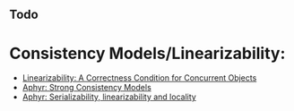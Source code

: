 ## Todo
# Consistency Models/Linearizability:
- [Linearizability: A Correctness Condition for Concurrent Objects](https://cs.brown.edu/~mph/HerlihyW90/p463-herlihy.pdf)
- [Aphyr: Strong Consistency Models](https://aphyr.com/posts/313-strong-consistency-models)
- [Aphyr: Serializability, linearizability and locality](https://aphyr.com/posts/333-serializability-linearizability-and-locality)

